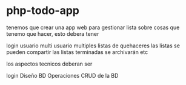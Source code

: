 # php-todo-app

tenemos que crear una app web para gestionar lista sobre cosas que tenemo que hacer, esto debera tener

login usuario
multi usuario
multiples listas de quehaceres
las listas se pueden compartir
las listas terminadas se archivarán
etc

los aspectos tecnicos deberan ser 

login
Diseño BD
Operaciones CRUD de la BD

